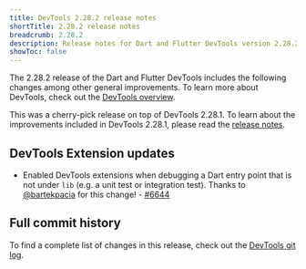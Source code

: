 ```yaml
---
title: DevTools 2.28.2 release notes
shortTitle: 2.28.2 release notes
breadcrumb: 2.28.2
description: Release notes for Dart and Flutter DevTools version 2.28.2.
showToc: false
---
```


The 2.28.2 release of the Dart and Flutter DevTools
includes the following changes among other general improvements.
To learn more about DevTools, check out the
[DevTools overview](https://docs.flutter.dev/tools/devtools).

This was a cherry-pick release on top of DevTools 2.28.1.
To learn about the improvements included in DevTools 2.28.1, please read the
[release notes](/tools/devtools/release-notes/release-notes-2.28.1).

## DevTools Extension updates

* Enabled DevTools extensions when debugging a Dart entry point that is not
  under `lib` (e.g. a unit test or integration test). Thanks to
  [@bartekpacia](https://github.com/bartekpacia) for this change! -
  [#6644](https://github.com/flutter/devtools/pull/6644)

## Full commit history

To find a complete list of changes in this release, check out the
[DevTools git log](https://github.com/flutter/devtools/tree/v2.28.2).
